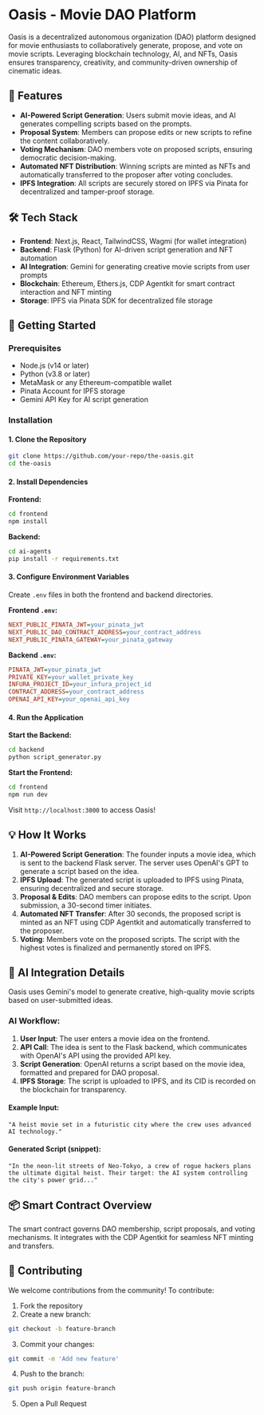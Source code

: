 # Oasis - Movie DAO Platform

Oasis is a decentralized autonomous organization (DAO) platform designed for movie enthusiasts to collaboratively generate, propose, and vote on movie scripts. Leveraging blockchain technology, AI, and NFTs, Oasis ensures transparency, creativity, and community-driven ownership of cinematic ideas.

## 🚀 Features
- **AI-Powered Script Generation**: Users submit movie ideas, and AI generates compelling scripts based on the prompts.
- **Proposal System**: Members can propose edits or new scripts to refine the content collaboratively.
- **Voting Mechanism**: DAO members vote on proposed scripts, ensuring democratic decision-making.
- **Automated NFT Distribution**: Winning scripts are minted as NFTs and automatically transferred to the proposer after voting concludes.
- **IPFS Integration**: All scripts are securely stored on IPFS via Pinata for decentralized and tamper-proof storage.

## 🛠 Tech Stack
- **Frontend**: Next.js, React, TailwindCSS, Wagmi (for wallet integration)
- **Backend**: Flask (Python) for AI-driven script generation and NFT automation
- **AI Integration**: Gemini for generating creative movie scripts from user prompts
- **Blockchain**: Ethereum, Ethers.js, CDP Agentkit for smart contract interaction and NFT minting
- **Storage**: IPFS via Pinata SDK for decentralized file storage

## 📝 Getting Started
### Prerequisites
- Node.js (v14 or later)
- Python (v3.8 or later)
- MetaMask or any Ethereum-compatible wallet
- Pinata Account for IPFS storage
- Gemini API Key for AI script generation

### Installation
#### 1. Clone the Repository
```bash
git clone https://github.com/your-repo/the-oasis.git
cd the-oasis
```
#### 2. Install Dependencies
**Frontend:**
```bash
cd frontend
npm install
```
**Backend:**
```bash
cd ai-agents
pip install -r requirements.txt
```
#### 3. Configure Environment Variables
Create `.env` files in both the frontend and backend directories.

**Frontend `.env`:**
```ini
NEXT_PUBLIC_PINATA_JWT=your_pinata_jwt
NEXT_PUBLIC_DAO_CONTRACT_ADDRESS=your_contract_address
NEXT_PUBLIC_PINATA_GATEWAY=your_pinata_gateway
```

**Backend `.env`:**
```ini
PINATA_JWT=your_pinata_jwt
PRIVATE_KEY=your_wallet_private_key
INFURA_PROJECT_ID=your_infura_project_id
CONTRACT_ADDRESS=your_contract_address
OPENAI_API_KEY=your_openai_api_key
```

#### 4. Run the Application
**Start the Backend:**
```bash
cd backend
python script_generator.py
```
**Start the Frontend:**
```bash
cd frontend
npm run dev
```
Visit `http://localhost:3000` to access Oasis!

## 💡 How It Works
1. **AI-Powered Script Generation**: The founder inputs a movie idea, which is sent to the backend Flask server. The server uses OpenAI's GPT to generate a script based on the idea.
2. **IPFS Upload**: The generated script is uploaded to IPFS using Pinata, ensuring decentralized and secure storage.
3. **Proposal & Edits**: DAO members can propose edits to the script. Upon submission, a 30-second timer initiates.
4. **Automated NFT Transfer**: After 30 seconds, the proposed script is minted as an NFT using CDP Agentkit and automatically transferred to the proposer.
5. **Voting**: Members vote on the proposed scripts. The script with the highest votes is finalized and permanently stored on IPFS.

## 🤖 AI Integration Details
Oasis uses Gemini's model to generate creative, high-quality movie scripts based on user-submitted ideas.

### AI Workflow:
1. **User Input**: The user enters a movie idea on the frontend.
2. **API Call**: The idea is sent to the Flask backend, which communicates with OpenAI's API using the provided API key.
3. **Script Generation**: OpenAI returns a script based on the movie idea, formatted and prepared for DAO proposal.
4. **IPFS Storage**: The script is uploaded to IPFS, and its CID is recorded on the blockchain for transparency.

#### Example Input:
```plaintext
"A heist movie set in a futuristic city where the crew uses advanced AI technology."
```

#### Generated Script (snippet):
```plaintext
"In the neon-lit streets of Neo-Tokyo, a crew of rogue hackers plans the ultimate digital heist. Their target: the AI system controlling the city's power grid..."
```

## 📦 Smart Contract Overview
The smart contract governs DAO membership, script proposals, and voting mechanisms. It integrates with the CDP Agentkit for seamless NFT minting and transfers.

## 🧩 Contributing
We welcome contributions from the community! To contribute:
1. Fork the repository
2. Create a new branch:
```bash
git checkout -b feature-branch
```
3. Commit your changes:
```bash
git commit -m 'Add new feature'
```
4. Push to the branch:
```bash
git push origin feature-branch
```
5. Open a Pull Request



